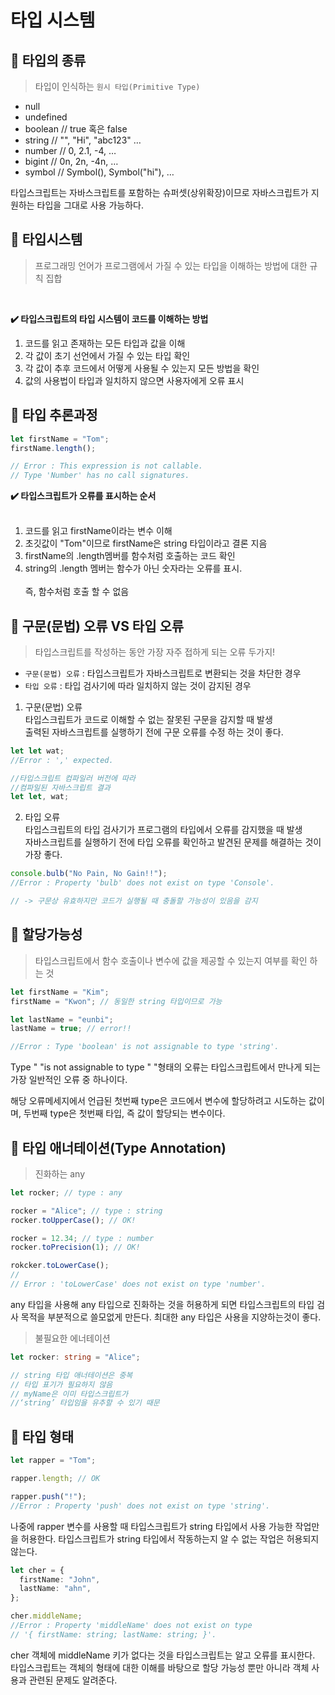 # **타입 시스템**

## **🔎 타입의 종류**

> 타입이 인식하는 `원시 타입(Primitive Type)`

- null
- undefined
- boolean // true 혹은 false
- string // "", "Hi", "abc123" …
- number // 0, 2.1, -4, …
- bigint // 0n, 2n, -4n, …
- symbol // Symbol(), Symbol("hi"), …

타입스크립트는 자바스크립트를 포함하는 슈퍼셋(상위확장)이므로 자바스크립트가 지원하는 타입을 그대로 사용 가능하다.

## **🔎 타입시스템**

> 프로그래밍 언어가 프로그램에서 가질 수 있는 타입을 이해하는 방법에 대한 규칙 집합

<br>

**✔️ 타입스크립트의 타입 시스템이 코드를 이해하는 방법** <br>

1. 코드를 읽고 존재하는 모든 타입과 값을 이해
2. 각 값이 초기 선언에서 가질 수 있는 타입 확인
3. 각 값이 추후 코드에서 어떻게 사용될 수 있는지
   모든 방법을 확인
4. 값의 사용법이 타입과 일치하지 않으면 사용자에게 오류 표시

## **🔎 타입 추론과정**

```ts
let firstName = "Tom";
firstName.length();

// Error : This expression is not callable.
// Type 'Number' has no call signatures.
```

**✔️ 타입스크립트가 오류를 표시하는 순서** <br><br>

1. 코드를 읽고 firstName이라는 변수 이해
2. 초깃값이 "Tom"이므로 firstName은 string 타입이라고 결론 지음
3. firstName의 .length멤버를 함수처럼 호출하는 코드 확인
4. string의 .length 멤버는 함수가 아닌 숫자라는 오류를 표시. <br><br>
   즉, 함수처럼 호출 할 수 없음

## **🔎 구문(문법) 오류 VS 타입 오류**

> 타입스크립트를 작성하는 동안 가장 자주 접하게 되는 오류 두가지!

- `구문(문법) 오류` : 타입스크립트가 자바스크립트로 변환되는 것을 차단한 경우
- `타입 오류` : 타입 검사기에 따라 일치하지 않는 것이 감지된 경우

1. 구문(문법) 오류 <br>
   타입스크립트가 코드로 이해할 수 없는 잘못된 구문을 감지할 때 발생<br>
   출력된 자바스크립트를 실행하기 전에 구문 오류를 수정 하는 것이 좋다.

```ts
let let wat;
//Error : ',' expected.

//타입스크립트 컴파일러 버전에 따라
//컴파일된 자바스크립트 결과
let let, wat;
```

2. 타입 오류 <br>
   타입스크립트의 타입 검사기가 프로그램의 타입에서 오류를 감지했을 때 발생<br>
   자바스크립트를 실행하기 전에 타입 오류를 확인하고
   발견된 문제를 해결하는 것이 가장 좋다.

```ts
console.bulb("No Pain, No Gain!!");
//Error : Property 'bulb' does not exist on type 'Console'.

// -> 구문상 유효하지만 코드가 실행될 때 충돌할 가능성이 있음을 감지
```

## **🔎 할당가능성**

> 타입스크립트에서 함수 호출이나 변수에 값을 제공할 수 있는지 여부를 확인 하는 것

```ts
let firstName = "Kim";
firstName = "Kwon"; // 동일한 string 타입이므로 가능

let lastName = "eunbi";
lastName = true; // error!!

//Error : Type 'boolean' is not assignable to type 'string'.
```

Type " "is not assignable to type " "형태의 오류는
타입스크립트에서 만나게 되는 가장 일반적인 오류 중 하나이다.

해당 오류메세지에서 언급된 첫번째 type은 코드에서 변수에 할당하려고 시도하는 값이며,
두번째 type은 첫번째 타입, 즉 값이 할당되는 변수이다.

## **🔎 타입 애너테이션(Type Annotation)**

> 진화하는 any

```ts
let rocker; // type : any

rocker = "Alice"; // type : string
rocker.toUpperCase(); // OK!

rocker = 12.34; // type : number
rocker.toPrecision(1); // OK!

rokcker.toLowerCase();
//
// Error : 'toLowerCase' does not exist on type 'number'.
```

any 타입을 사용해 any 타입으로 진화하는 것을 허용하게 되면 타입스크립트의 타입 검사 목적을 부분적으로 쓸모없게 만든다.
최대한 any 타입은 사용을 지양하는것이 좋다.

> 불필요한 에너테이션

```ts
let rocker: string = "Alice";

// string 타입 애너테이션은 중복
// 타입 표기가 필요하지 않음
// myName은 이미 타입스크립트가
//‘string’ 타입임을 유추할 수 있기 때문
```

## **🔎 타입 형태**

```ts
let rapper = "Tom";

rapper.length; // OK

rapper.push("!");
//Error : Property 'push' does not exist on type 'string'.
```

나중에 rapper 변수를 사용할 때 타입스크립트가
string 타입에서 사용 가능한 작업만을 허용한다.
타입스크립트가 string 타입에서 작동하는지 알 수 없는 작업은 허용되지 않는다.

```ts
let cher = {
  firstName: "John",
  lastName: "ahn",
};

cher.middleName;
//Error : Property 'middleName' does not exist on type
// '{ firstName: string; lastName: string; }'.
```

cher 객체에 middleName 키가 없다는 것을
타입스크립트는 알고 오류를 표시한다.
타입스크립트는 객체의 형태에 대한 이해를 바탕으로
할당 가능성 뿐만 아니라 객체 사용과 관련된 문제도 알려준다.
